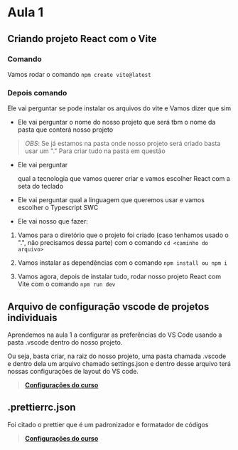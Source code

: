 # Aula 1

## Criando projeto React com o Vite

### Comando

Vamos rodar o comando `npm create vite@latest`

### Depois comando

Ele vai perguntar se pode instalar os arquivos do vite e Vamos dizer que sim

- Ele vai perguntar o nome do nosso projeto que será tbm o nome da pasta que conterá nosso projeto

> _OBS_: Se já estamos na pasta onde nosso projeto será criado basta usar um "." Para criar tudo na pasta em questão

- Ele vai perguntar

  qual a tecnologia que vamos querer criar e vamos escolher React com a seta do teclado

- Ele vai perguntar qual a linguagem que queremos usar e vamos escolher o Typescript SWC

- Ele vai nosso que fazer:

1. Vamos para o diretório que o projeto foi criado (caso tenhamos usado o ".", não precisamos dessa parte) com o comando `cd <caminho do arquivo>`

2. Vamos instalar as dependências com o comando `npm install ou npm i`

3. Vamos agora, depois de instalar tudo, rodar nosso projeto React com Vite com o comando `npm run dev`

## Arquivo de configuração vscode de projetos individuais

Aprendemos na aula 1 a configurar as preferências do VS Code usando a pasta .vscode dentro do nosso projeto.

Ou seja, basta criar, na raiz do nosso projeto, uma pasta chamada .vscode e dentro dela um arquivo chamado settings.json e dentro desse arquivo terá nossas configurações de layout do VS code.

> **[Configurações do curso](https://github.com/luizomf/chronos-pomodoro/blob/ebd471c37c06895e41a77785949734659f3e5638/.vscode/settings.json)**

## .prettierrc.json

Foi citado o prettier que é um padronizador e formatador de códigos

> **[Configurações do curso](https://github.com/luizomf/chronos-pomodoro/blob/ebd471c37c06895e41a77785949734659f3e5638/.prettierrc.json)**
